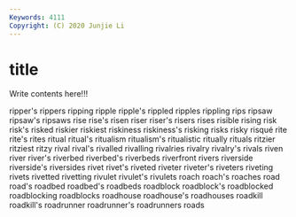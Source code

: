 ```yaml
---
Keywords: 4111
Copyright: (C) 2020 Junjie Li
---
```


# title

Write contents here!!!
 
ripper's
rippers 
ripping 
ripple 
ripple's 
rippled 
ripples 
rippling 
rips 
ripsaw 
ripsaw's
ripsaws 
rise 
rise's 
risen 
riser 
riser's 
risers 
rises 
risible 
rising
risk 
risk's 
risked 
riskier 
riskiest 
riskiness 
riskiness's 
risking 
risks 
risky
risqué 
rite 
rite's 
rites 
ritual 
ritual's 
ritualism 
ritualism's 
ritualistic 
ritually
rituals 
ritzier 
ritziest 
ritzy 
rival 
rival's 
rivalled 
rivalling 
rivalries 
rivalry
rivalry's 
rivals 
riven 
river 
river's 
riverbed 
riverbed's 
riverbeds 
riverfront 
rivers
riverside 
riverside's 
riversides 
rivet 
rivet's 
riveted 
riveter 
riveter's 
riveters 
riveting
rivets 
rivetted 
rivetting 
rivulet 
rivulet's 
rivulets 
roach 
roach's 
roaches 
road
road's 
roadbed 
roadbed's 
roadbeds 
roadblock 
roadblock's 
roadblocked 
roadblocking 
roadblocks 
roadhouse
roadhouse's 
roadhouses 
roadkill 
roadkill's 
roadrunner 
roadrunner's 
roadrunners 
roads 
